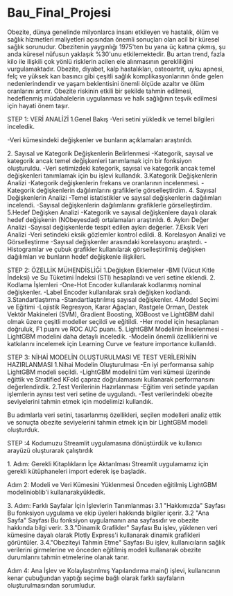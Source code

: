 # Bau_Final_Projesi

Obezite, dünya genelinde milyonlarca insanı etkileyen ve hastalık, ölüm ve sağlık hizmetleri maliyetleri açısından önemli sonuçları olan acil bir küresel sağlık sorunudur. Obezitenin yaygınlığı 1975'ten bu yana üç katına çıkmış, şu anda küresel nüfusun yaklaşık %30'unu etkilemektedir. Bu artan trend, fazla kilo ile ilişkili çok yönlü risklerin acilen ele alınmasının gerekliliğini vurgulamaktadır. Obezite, diyabet, kalp hastalıkları, osteoartrit, uyku apnesi, felç ve yüksek kan basıncı gibi çeşitli sağlık komplikasyonlarının önde gelen nedenlerindendir ve yaşam beklentisini önemli ölçüde azaltır ve ölüm oranlarını artırır. Obezite riskinin etkili bir şekilde tahmin edilmesi, hedeflenmiş müdahalelerin uygulanması ve halk sağlığının teşvik edilmesi için hayati önem taşır.

STEP 1: VERİ ANALİZİ
1.Genel Bakış
-Veri setini yükledik ve temel bilgileri inceledik.

-Veri kümesindeki değişkenler ve bunların açıklamaları araştırıldı.

2.⁠ ⁠Sayısal ve Kategorik Değişkenlerin Belirlenmesi
-Kategorik, sayısal ve kategorik ancak temel değişkenleri tanımlamak için bir fonksiyon oluşturuldu.
-Veri setimizdeki kategorik, sayısal ve kategorik ancak temel değişkenleri tanımlamak için bu işlevi kullandık.
3.Kategorik Değişkenlerin Analizi
-Kategorik değişkenlerin frekans ve oranlarının incelenmesi.
-Kategorik değişkenlerin dağılımlarını grafiklerle görselleştirdim.
4.⁠ ⁠Sayısal Değişkenlerin Analizi
-Temel istatistikler ve sayısal değişkenlerin dağılımları incelendi.
-Sayısal değişkenlerin dağılımlarını grafiklerle görselleştirdim.
5.Hedef Değişken Analizi
-Kategorik ve sayısal değişkenlere dayalı olarak hedef değişkenin (NObeyesdad) ortalamaları araştırıldı.
6.⁠ ⁠Aykırı Değer Analizi
-Sayısal değişkenlerde tespit edilen aykırı değerler.
7.Eksik Veri Analizi
-Veri setindeki eksik gözlemler kontrol edildi.
8.⁠ ⁠Korelasyon Analizi ve Görselleştirme
-Sayısal değişkenler arasındaki korelasyonu araştırdı.
-Histogramlar ve çubuk grafikler kullanılarak görselleştirilmiş değişken dağılımları ve bunların hedef değişkenle ilişkileri.

STEP 2: ÖZELLİK MÜHENDİSLİĞİ
1.Değişken Eklemeler
-BMI (Vücut Kitle İndeksi) ve Su Tüketimi İndeksi (STI) hesaplandı ve veri setine eklendi.
2.⁠ ⁠Kodlama İşlemleri
-One-Hot Encoder kullanılarak kodlanmış nominal değişkenler.
-Label Encoder kullanılarak sıralı değişken kodlandı.
3.Standartlaştırma
-Standartlaştırılmış sayısal değişkenler.
4.Model Seçimi ve Eğitimi
-Lojistik Regresyon, Karar Ağaçları, Rastgele Orman, Destek Vektör Makineleri (SVM), Gradient Boosting, XGBoost ve LightGBM dahil olmak üzere çeşitli modeller seçildi ve eğitildi.
-Her model için hesaplanan doğruluk, F1 puanı ve ROC AUC puanı.
5.⁠ ⁠LightGBM Modelinin İncelenmesi
-LightGBM modelini daha detaylı inceledik.
-Modelin önemli özelliklerini ve katkılarını incelemek için Learning Curve ve feature importance kullanıldı.

STEP 3: NİHAİ MODELİN OLUŞTURULMASI VE TEST VERİLERİNİN HAZIRLANMASI
1.Nihai Modelin Oluşturulması
-En iyi performansa sahip LightGBM modeli seçildi.
-LightGBM modelini tüm veri kümesi üzerinde eğittik ve Stratified KFold çapraz doğrulamasını kullanarak performansını değerlendirdik.
2.Test Verilerinin Hazırlanması
-Eğitim veri setinde yapılan işlemlerin aynısı test veri setine de uygulandı.
-Test verilerindeki obezite seviyelerini tahmin etmek için modelimizi kullandık.

Bu adımlarla veri setini, tasarlanmış özellikleri, seçilen modelleri analiz ettik ve sonuçta obezite seviyelerini tahmin etmek için bir LightGBM modeli oluşturduk.

STEP :4 Kodumuzu Streamlit uygulamasına dönüştürdük ve kullanıcı arayüzü oluşturarak çalıştırdık

1.⁠ ⁠Adım: Gerekli Kitaplıkların İçe Aktarılması
Streamlit uygulamamız için gerekli kütüphaneleri import ederek işe başladık.

Adım 2: Modeli ve Veri Kümesini Yüklenmesi
Önceden eğitilmiş LightGBM modelinioblib'i kullanarakyükledik.

3.⁠ ⁠Adım: Farklı Sayfalar İçin İşlevlerin Tanımlanması
3.1 "Hakkımızda" Sayfası
Bu fonksiyon uygulama ve ekip üyeleri hakkında bilgiler içerir.
3.2 "Ana Sayfa" Sayfası
Bu fonksiyon uygulamanın ana sayfasıdır ve obezite hakkında bilgi verir.
3.3."Dinamik Grafikler" Sayfası
Bu işlev, yüklenen veri kümesine dayalı olarak Plotly Express'i kullanarak dinamik grafikleri görüntüler.
3.4."Obeziteyi Tahmin Etme" Sayfası
Bu işlev, kullanıcıların sağlık verilerini girmelerine ve önceden eğitilmiş modeli kullanarak obezite durumlarını tahmin etmelerine olanak tanır.

Adım 4: Ana İşlev ve Kolaylaştırılmış Yapılandırma
main() işlevi, kullanıcının kenar çubuğundan yaptığı seçime bağlı olarak farklı sayfaların oluşturulmasından sorumludur.
